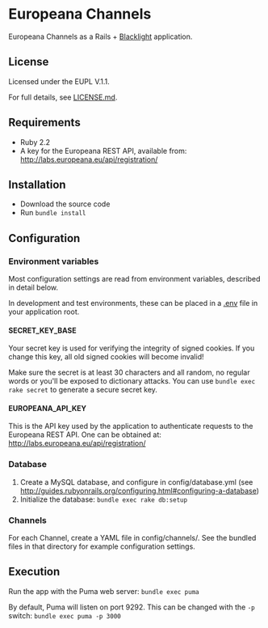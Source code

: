 # Europeana Channels

Europeana Channels as a Rails + 
[Blacklight](https://github.com/projectblacklight/blacklight) application.

## License

Licensed under the EUPL V.1.1.

For full details, see [LICENSE.md](LICENSE.md).

## Requirements

* Ruby 2.2
* A key for the Europeana REST API, available from:
  http://labs.europeana.eu/api/registration/

## Installation

* Download the source code
* Run `bundle install`

## Configuration

### Environment variables

Most configuration settings are read from environment variables, described in
detail below.

In development and test environments, these can be placed in a 
[.env](https://github.com/bkeepers/dotenv) file in your application root.

#### SECRET_KEY_BASE

Your secret key is used for verifying the integrity of signed cookies.
If you change this key, all old signed cookies will become invalid!

Make sure the secret is at least 30 characters and all random,
no regular words or you'll be exposed to dictionary attacks.
You can use `bundle exec rake secret` to generate a secure secret key.

#### EUROPEANA_API_KEY

This is the API key used by the application to authenticate requests to the
Europeana REST API. One can be obtained at:
http://labs.europeana.eu/api/registration/

### Database

1. Create a MySQL database, and configure in config/database.yml (see
  http://guides.rubyonrails.org/configuring.html#configuring-a-database)
2. Initialize the database: `bundle exec rake db:setup`

### Channels

For each Channel, create a YAML file in config/channels/. See the bundled 
files in that directory for example configuration settings.

## Execution

Run the app with the Puma web server: `bundle exec puma`

By default, Puma will listen on port 9292. This can be changed with the `-p`
switch: `bundle exec puma -p 3000`
